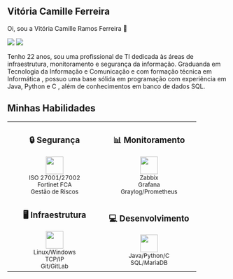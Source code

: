 ## Vitória Camille Ferreira

Oi, sou a Vitória Camille Ramos Ferreira 👋

<a href="https://www.linkedin.com/in/vitória-ferreira-04754120a" target="_blank"><img src="https://img.shields.io/badge/-LinkedIn-%230077B5?style=for-the-badge&logo=linkedin&logoColor=white" target="_blank"></a>
<a href="mailto:camillevrf2002@gmail.com"><img src="https://img.shields.io/badge/-Gmail-%23333?style=for-the-badge&logo=gmail&logoColor=white" target="_blank"></a>

Tenho 22 anos, sou uma profissional de TI dedicada às áreas de infraestrutura, monitoramento e segurança da informação. Graduanda em Tecnologia da Informação e Comunicação e com formação técnica em Informática , possuo uma base sólida em programação com experiência em Java, Python e C , além de conhecimentos em banco de dados SQL.



##  Minhas Habilidades

<table align="center">
  <tr>
    <td align="center" width="200">
      <h3>🔒 Segurança</h3>
      <img src="https://img.icons8.com/color/48/000000/security-checked.png" width="40"/>
      <br>
      <small>ISO 27001/27002</small><br>
      <small>Fortinet FCA</small><br>
      <small>Gestão de Riscos</small>
    </td>
    <td align="center" width="200">
      <h3>📊 Monitoramento</h3>
      <img src="https://img.icons8.com/color/48/000000/dashboard.png" width="40"/>
      <br>
      <small>Zabbix</small><br>
      <small>Grafana</small><br>
      <small>Graylog/Prometheus</small>
    </td>
  </tr>
  <tr>
    <td align="center" width="200">
      <h3>🖥️ Infraestrutura</h3>
      <img src="https://img.icons8.com/color/48/000000/server.png" width="40"/>
      <br>
      <small>Linux/Windows</small><br>
      <small>TCP/IP</small><br>
      <small>Git/GitLab</small>
    </td>
    <td align="center" width="200">
      <h3>💻 Desenvolvimento</h3>
      <img src="https://img.icons8.com/color/48/000000/code.png" width="40"/>
      <br>
      <small>Java/Python/C</small><br>
      <small>SQL/MariaDB</small>
    </td>
  </tr>
</table>